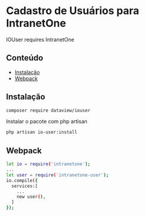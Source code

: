 # Cadastro de Usuários para IntranetOne

IOUser requires IntranetOne

## Conteúdo

- [Instalação](#instalação)
- [Webpack](#webpack)

## Instalação

```sh
composer require dataview/iouser
```

Instalar o pacote com php artisan

```sh
php artisan io-user:install
```

## Webpack

```sh
let io = require('intranetone');
...
let user = require('intranetone-user');
io.compile({
  services:[
    ...
    new user(),
  ]
});
```

